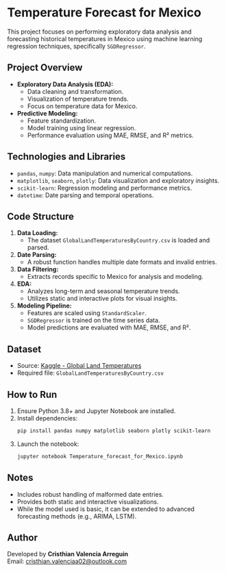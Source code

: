# Temperature Forecast for Mexico

This project focuses on performing exploratory data analysis and forecasting historical temperatures in Mexico using machine learning regression techniques, specifically `SGDRegressor`.

## Project Overview

- **Exploratory Data Analysis (EDA):**
  - Data cleaning and transformation.
  - Visualization of temperature trends.
  - Focus on temperature data for Mexico.
- **Predictive Modeling:**
  - Feature standardization.
  - Model training using linear regression.
  - Performance evaluation using MAE, RMSE, and R² metrics.

## Technologies and Libraries

- `pandas`, `numpy`: Data manipulation and numerical computations.
- `matplotlib`, `seaborn`, `plotly`: Data visualization and exploratory insights.
- `scikit-learn`: Regression modeling and performance metrics.
- `datetime`: Date parsing and temporal operations.

## Code Structure

1. **Data Loading:**
   - The dataset `GlobalLandTemperaturesByCountry.csv` is loaded and parsed.
2. **Date Parsing:**
   - A robust function handles multiple date formats and invalid entries.
3. **Data Filtering:**
   - Extracts records specific to Mexico for analysis and modeling.
4. **EDA:**
   - Analyzes long-term and seasonal temperature trends.
   - Utilizes static and interactive plots for visual insights.
5. **Modeling Pipeline:**
   - Features are scaled using `StandardScaler`.
   - `SGDRegressor` is trained on the time series data.
   - Model predictions are evaluated with MAE, RMSE, and R².

## Dataset

- Source: [Kaggle - Global Land Temperatures](https://www.kaggle.com/datasets/berkeleyearth/climate-change-earth-surface-temperature-data)
- Required file: `GlobalLandTemperaturesByCountry.csv`

## How to Run

1. Ensure Python 3.8+ and Jupyter Notebook are installed.
2. Install dependencies:
   ```bash
   pip install pandas numpy matplotlib seaborn plotly scikit-learn
   ```
3. Launch the notebook:
   ```bash
   jupyter notebook Temperature_forecast_for_Mexico.ipynb
   ```

## Notes

- Includes robust handling of malformed date entries.
- Provides both static and interactive visualizations.
- While the model used is basic, it can be extended to advanced forecasting methods (e.g., ARIMA, LSTM).

## Author

Developed by **Cristhian Valencia Arreguin**  
Email: cristhian.valenciaa02@outlook.com
